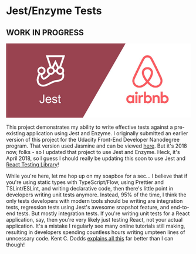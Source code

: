 # Jest/Enzyme Tests
## WORK IN PROGRESS
![Jest and Airbnb logos.](./jest-airbnb-logos.jpg?raw=true "Jest and Airbnb logos.")

This project demonstrates my ability to write effective tests against a pre-existing application using Jest and Enzyme. I originally submitted an earlier version of this project for the Udacity Front-End Developer Nanodegree program. That version used Jasmine and can be viewed [here](https://github.com/chocobuckle/jasmine-bdd). But it's 2018 now, folks - so I updated that project to use Jest and Enzyme. Heck, it's April 2018, so I guess I should really be updating this soon to use Jest and [React Testing Library](https://github.com/kentcdodds/react-testing-library)!

While you're here, let me hop up on my soapbox for a sec... I believe that if you're using static types with TypeScript/Flow,  using Prettier and TSLint/ESLint, and writing declarative code, then there's little point in developers writing unit tests anymore. Instead, 95% of the time, I think the only tests developers with modern tools should be writing are integration tests, regression tests using Jest's awesome snapshot feature, and end-to-end tests. But mostly integration tests. If you're writing unit tests for a React application, say, then you're very likely just testing React, not your actual application. It's a mistake I regularly see many online tutorials still making, resulting in developers spending countless hours writing umpteen lines of unncessary code. Kent C. Dodds [explains all this](https://blog.kentcdodds.com/write-tests-not-too-many-mostly-integration-5e8c7fff591c) far better than I can though!




